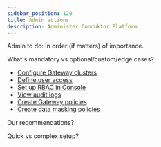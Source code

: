 ```yaml
---
sidebar_position: 120
title: Admin actions
description: Administer Conduktor Platform
---
```


Admin to do: in order (if matters) of importance.

What's mandatory vs optional/custom/edge cases?

- [Configure Gateway clusters](/guide/conduktor-in-production/admin/configure-clusters)
- [Define user access](/guide/conduktor-in-production/admin/user-access/index)
- [Set up RBAC in Console](/guide/conduktor-in-production/admin/set-up-rbac)
- [View audit logs](/guide/conduktor-in-production/admin/audit-logs)
- [Create Gateway policies](/guide/conduktor-in-production/admin/gw-policies)
- [Create data masking policies](/guide/conduktor-in-production/admin/data-mask)

Our recommendations? 

Quick vs complex setup? 
